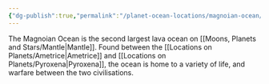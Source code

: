 ```yaml
---
{"dg-publish":true,"permalink":"/planet-ocean-locations/magnoian-ocean/"}
---
```


The Magnoian Ocean is the second largest lava ocean on [[Moons, Planets and Stars/Mantle\|Mantle]]. Found between the [[Locations on Planets/Ametrice\|Ametrice]] and [[Locations on Planets/Pyroxena\|Pyroxena]], the ocean is home to a variety of life, and warfare between the two civilisations.